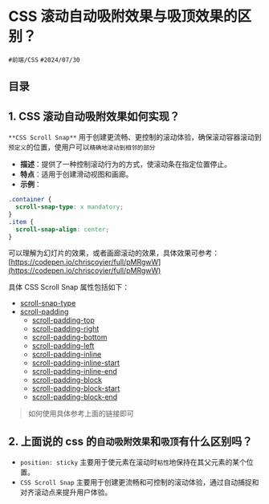 
# CSS 滚动自动吸附效果与吸顶效果的区别？

`#前端/CSS`  `#2024/07/30` 


## 目录
<!-- toc -->
 ## 1. CSS 滚动自动吸附效果如何实现？ 

`**CSS Scroll Snap**` 用于创建更流畅、更控制的滚动体验，确保滚动容器滚动到`预定义`的位置，使用户可以`精确地滚动到相邻的部分`

- **描述**：提供了一种控制滚动行为的方式，使滚动条在指定位置停止。
- **特点**：适用于创建滑动视图和画廊。
- **示例**：
```css
.container {
  scroll-snap-type: x mandatory;
}
.item {
  scroll-snap-align: center;
}
```

可以理解为幻灯片的效果，或者画廊滚动的效果，具体效果可参考：[https://codepen.io/chriscoyier/full/pMRgwW](https://codepen.io/chriscoyier/full/pMRgwW)

具体 CSS Scroll Snap 属性包括如下：

- [scroll-snap-type](https://developer.mozilla.org/zh-CN/docs/Web/CSS/scroll-snap-type)
- [scroll-padding](https://developer.mozilla.org/zh-CN/docs/Web/CSS/scroll-padding)
   - [scroll-padding-top](https://developer.mozilla.org/zh-CN/docs/Web/CSS/scroll-padding-top)
   - [scroll-padding-right](https://developer.mozilla.org/zh-CN/docs/Web/CSS/scroll-padding-right)
   - [scroll-padding-bottom](https://developer.mozilla.org/zh-CN/docs/Web/CSS/scroll-padding-bottom)
   - [scroll-padding-left](https://developer.mozilla.org/zh-CN/docs/Web/CSS/scroll-padding-left)
   - [scroll-padding-inline](https://developer.mozilla.org/zh-CN/docs/Web/CSS/scroll-padding-inline)
   - [scroll-padding-inline-start](https://developer.mozilla.org/zh-CN/docs/Web/CSS/scroll-padding-inline-start)
   - [scroll-padding-inline-end](https://developer.mozilla.org/zh-CN/docs/Web/CSS/scroll-padding-inline-end)
   - [scroll-padding-block](https://developer.mozilla.org/zh-CN/docs/Web/CSS/scroll-padding-block)
   - [scroll-padding-block-start](https://developer.mozilla.org/zh-CN/docs/Web/CSS/scroll-padding-block-start)
   - [scroll-padding-block-end](https://developer.mozilla.org/zh-CN/docs/Web/CSS/scroll-padding-block-end)

> 如何使用具体参考上面的链接即可

## 2. 上面说的 css 的`自动吸附效果`和`吸顶`有什么区别吗？

- `position: sticky` 主要用于使元素在滚动时`粘性`地保持在其父元素的某个位置。
- `CSS Scroll Snap` 主要用于创建更流畅和可控制的滚动体验，通过自动捕捉和对齐滚动点来提升用户体验。
